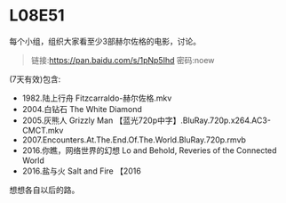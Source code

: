 # L08E51
 
每个小组，组织大家看至少3部赫尔佐格的电影，讨论。

> 链接:https://pan.baidu.com/s/1pNp5Ihd  密码:noew

(7天有效)包含:

- 1982.陆上行舟 Fitzcarraldo-赫尔佐格.mkv
- 2004.白钻石 The White Diamond
- 2005.灰熊人 Grizzly Man 【蓝光720p中字】.BluRay.720p.x264.AC3-CMCT.mkv
- 2007.Encounters.At.The.End.Of.The.World.BluRay.720p.rmvb
- 2016.你瞧，网络世界的幻想 Lo and Behold, Reveries of the Connected World
- 2016.盐与火 Salt and Fire 【2016

想想各自以后的路。


